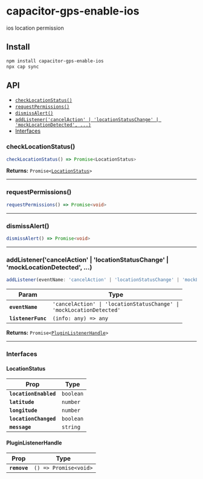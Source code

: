 # capacitor-gps-enable-ios

ios location permission

## Install

```bash
npm install capacitor-gps-enable-ios
npx cap sync
```

## API

<docgen-index>

* [`checkLocationStatus()`](#checklocationstatus)
* [`requestPermissions()`](#requestpermissions)
* [`dismissAlert()`](#dismissalert)
* [`addListener('cancelAction' | 'locationStatusChange' | 'mockLocationDetected', ...)`](#addlistenercancelaction--locationstatuschange--mocklocationdetected-)
* [Interfaces](#interfaces)

</docgen-index>

<docgen-api>
<!--Update the source file JSDoc comments and rerun docgen to update the docs below-->

### checkLocationStatus()

```typescript
checkLocationStatus() => Promise<LocationStatus>
```

**Returns:** <code>Promise&lt;<a href="#locationstatus">LocationStatus</a>&gt;</code>

--------------------


### requestPermissions()

```typescript
requestPermissions() => Promise<void>
```

--------------------


### dismissAlert()

```typescript
dismissAlert() => Promise<void>
```

--------------------


### addListener('cancelAction' | 'locationStatusChange' | 'mockLocationDetected', ...)

```typescript
addListener(eventName: 'cancelAction' | 'locationStatusChange' | 'mockLocationDetected', listenerFunc: (info: any) => any) => Promise<PluginListenerHandle>
```

| Param              | Type                                                                            |
| ------------------ | ------------------------------------------------------------------------------- |
| **`eventName`**    | <code>'cancelAction' \| 'locationStatusChange' \| 'mockLocationDetected'</code> |
| **`listenerFunc`** | <code>(info: any) =&gt; any</code>                                              |

**Returns:** <code>Promise&lt;<a href="#pluginlistenerhandle">PluginListenerHandle</a>&gt;</code>

--------------------


### Interfaces


#### LocationStatus

| Prop                  | Type                 |
| --------------------- | -------------------- |
| **`locationEnabled`** | <code>boolean</code> |
| **`latitude`**        | <code>number</code>  |
| **`longitude`**       | <code>number</code>  |
| **`locationChanged`** | <code>boolean</code> |
| **`message`**         | <code>string</code>  |


#### PluginListenerHandle

| Prop         | Type                                      |
| ------------ | ----------------------------------------- |
| **`remove`** | <code>() =&gt; Promise&lt;void&gt;</code> |

</docgen-api>
